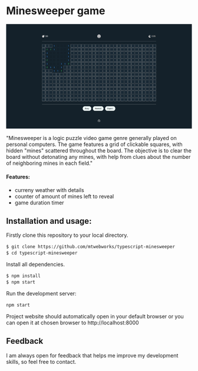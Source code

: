 
# Minesweeper game
<img src="https://raw.githubusercontent.com/mtwebworks/typescript-minesweeper/main/screenshot/screenshot.png" width="800">

"Minesweeper is a logic puzzle video game genre generally played on personal computers. The game features a grid of clickable squares, with hidden "mines" scattered throughout the board. The objective is to clear the board without detonating any mines, with help from clues about the number of neighboring mines in each field."

#### Features: 
- curreny weather with details
- counter of amount of mines left to reveal 
- game duration timer


## Installation and usage: 
Firstly clone this repository to your local directory.
```sh
$ git clone https://github.com/mtwebworks/typescript-minesweeper
$ cd typescript-minesweeper
```
Install all dependencies.
```sh
$ npm install
$ npm start
```
Run the development server: 
```sh
npm start
```
Project website should automatically open in your default browser or you can open it at chosen browser to http://localhost:8000

## Feedback
I am always open for feedback that helps me improve my development skills, so feel free to contact.